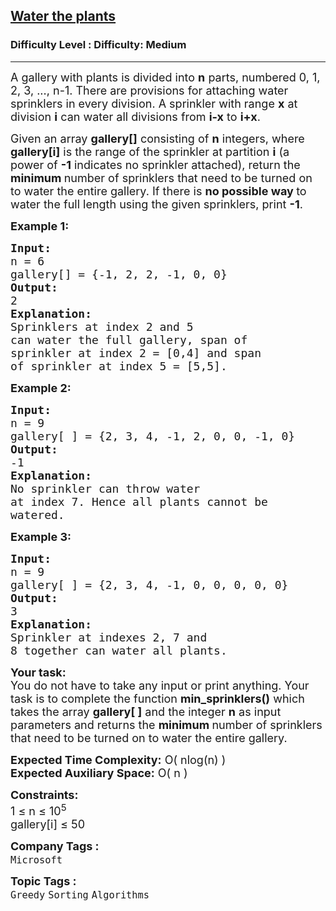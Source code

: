 <h2><a href="https://www.geeksforgeeks.org/problems/water-the-plants--170646/1?page=1&category=Greedy&difficulty=Medium&sortBy=submissions">Water the plants</a></h2><h3>Difficulty Level : Difficulty: Medium</h3><hr><div class="problems_problem_content__Xm_eO"><p><span style="font-size: 18px;"><span style="font-size: 18px;">A gallery with plants is divided into <strong>n</strong> parts, numbered 0, 1, 2, 3, ..., n-1. There are provisions for attaching water sprinklers in every division. A sprinkler with range <strong>x</strong> at division <strong>i</strong> can water all divisions from <strong>i-x</strong> to <strong>i+x</strong>.</span></span></p>
<p><span style="font-size: 18px;"><span style="font-size: 18px;">Given an array <strong>gallery[]</strong> consisting of <strong>n</strong> integers, where <strong>gallery[i]</strong> is the range of the sprinkler at partition <strong>i</strong> (a power of <strong>-1</strong> indicates no sprinkler attached), return the <strong>minimum </strong>number of sprinklers that need to be turned on to water the entire gallery. If there is <strong>no possible way </strong>to water the full length using the given sprinklers, print <strong>-1</strong>.</span></span></p>
<p><span style="font-size: 18px;"><strong>Example 1:</strong></span></p>
<pre><span style="font-size: 18px;"><strong>Input:</strong>
n = 6
gallery[] = {-1, 2, 2, -1, 0, 0}
<strong>Output:
</strong>2
<strong>Explanation: <br></strong>Sprinklers at index 2 and 5
can water the full gallery, span of
sprinkler at index 2 = [0,4] and span
of sprinkler at index 5 = [5,5].</span></pre>
<p><span style="font-size: 18px;"><strong>Example 2:</strong></span></p>
<pre><span style="font-size: 18px;"><strong>Input:</strong>
n = 9
gallery[ ] = {2, 3, 4, -1, 2, 0, 0, -1, 0}
<strong>Output:
</strong>-1
<strong>Explanation: <br></strong>No sprinkler can throw water
at index 7. Hence all plants cannot be
watered.</span></pre>
<p><span style="font-size: 18px;"><strong>Example 3:</strong></span></p>
<pre><span style="font-size: 18px;"><strong>Input:</strong>
n = 9
gallery[ ] = {2, 3, 4, -1, 0, 0, 0, 0, 0}
<strong>Output:
</strong>3
<strong>Explanation: <br></strong>Sprinkler at indexes 2, 7 and
8 together can water all plants.</span></pre>
<p><span style="font-size: 18px;"><strong>Your task:</strong><br>You do not have to take any input or print anything. Your task is to complete the function <strong>min_sprinklers()</strong>&nbsp;which takes the array&nbsp;<strong>gallery[ ]</strong>&nbsp;and the integer&nbsp;<strong>n</strong>&nbsp;as input parameters and returns the&nbsp;<strong>minimum&nbsp;</strong>number of sprinklers that need to be turned on to water the entire gallery.</span></p>
<p><span style="font-size: 18px;"><strong>Expected Time Complexity:</strong> O( nlog(n) )<br><strong>Expected Auxiliary Space:</strong> O( n )</span></p>
<p><span style="font-size: 18px;"><strong>Constraints:</strong><br>1 ≤ n ≤&nbsp;10<sup>5</sup><br>gallery[i] ≤&nbsp;50</span></p></div><p><span style=font-size:18px><strong>Company Tags : </strong><br><code>Microsoft</code>&nbsp;<br><p><span style=font-size:18px><strong>Topic Tags : </strong><br><code>Greedy</code>&nbsp;<code>Sorting</code>&nbsp;<code>Algorithms</code>&nbsp;